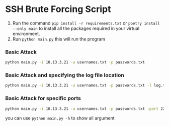 # SSH Brute Forcing Script 

1. Run the command `pip install -r requirements.txt` or `poetry install --only main` to install all the packages required in your virtual environment.
2. Run `python main.py` this will run the program

### Basic Attack
``` bash
python main.py -i 10.13.3.21 -u usernames.txt -p passwords.txt
```

### Basic Attack and specifying the log file location
``` bash
python main.py -i 10.13.3.21 -u usernames.txt -p passwords.txt -l log.txt
```

### Basic Attack for specific ports
``` bash
python main.py -i 10.13.3.21 -u usernames.txt -p passwords.txt -port 2222
```

you can use `python main.py -h` to show all argument